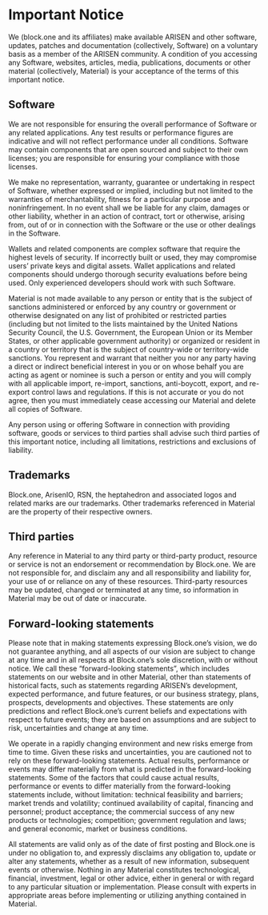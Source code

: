 # Important Notice

We (block.one and its affiliates) make available ARISEN and other software, updates, patches and documentation (collectively, Software) on a voluntary basis as a member of the ARISEN community.  A condition of you accessing any Software, websites, articles, media, publications, documents or other material (collectively, Material) is your acceptance of the terms of this important notice.

## Software
We are not responsible for ensuring the overall performance of Software or any related applications.  Any test results or performance figures are indicative and will not reflect performance under all conditions.  Software may contain components that are open sourced and subject to their own licenses; you are responsible for ensuring your compliance with those licenses.

We make no representation, warranty, guarantee or undertaking in respect of Software, whether expressed or implied, including but not limited to the warranties of merchantability, fitness for a particular purpose and noninfringement.  In no event shall we be liable for any claim, damages or other liability, whether in an action of contract, tort or otherwise, arising from, out of or in connection with the Software or the use or other dealings in the Software.

Wallets and related components are complex software that require the highest levels of security. If incorrectly built or used, they may compromise users’ private keys and digital assets. Wallet applications and related components should undergo thorough security evaluations before being used. Only experienced developers should work with such Software.

Material is not made available to any person or entity that is the subject of sanctions administered or enforced by any country or government or otherwise designated on any list of prohibited or restricted parties (including but not limited to the lists maintained by the United Nations Security Council, the U.S. Government, the European Union or its Member States, or other applicable government authority) or organized or resident in a country or territory that is the subject of country-wide or territory-wide sanctions.  You represent and warrant that neither you nor any party having a direct or indirect beneficial interest in you or on whose behalf you are acting as agent or nominee is such a person or entity and you will comply with all applicable import, re-import, sanctions, anti-boycott, export, and re-export control laws and regulations.  If this is not accurate or you do not agree, then you must immediately cease accessing our Material and delete all copies of Software.

Any person using or offering Software in connection with providing software, goods or services to third parties shall advise such third parties of this important notice, including all limitations, restrictions and exclusions of liability.

## Trademarks
Block.one, ArisenIO, RSN, the heptahedron and associated logos and related marks are our trademarks.  Other trademarks referenced in Material are the property of their respective owners.

## Third parties
Any reference in Material to any third party or third-party product, resource or service is not an endorsement or recommendation by Block.one.  We are not responsible for, and disclaim any and all responsibility and liability for, your use of or reliance on any of these resources. Third-party resources may be updated, changed or terminated at any time, so information in Material may be out of date or inaccurate.

## Forward-looking statements
Please note that in making statements expressing Block.one’s vision, we do not guarantee anything, and all aspects of our vision are subject to change at any time and in all respects at Block.one’s sole discretion, with or without notice. We call these “forward-looking statements”, which includes statements on our website and in other Material, other than statements of historical facts, such as statements regarding ARISEN’s development, expected performance, and future features, or our business strategy, plans, prospects, developments and objectives. These statements are only predictions and reflect Block.one’s current beliefs and expectations with respect to future events; they are based on assumptions and are subject to risk, uncertainties and change at any time.

We operate in a rapidly changing environment and new risks emerge from time to time. Given these risks and uncertainties, you are cautioned not to rely on these forward-looking statements. Actual results, performance or events may differ materially from what is predicted in the forward-looking statements. Some of the factors that could cause actual results, performance or events to differ materially from the forward-looking statements include, without limitation: technical feasibility and barriers; market trends and volatility; continued availability of capital, financing and personnel; product acceptance; the commercial success of any new products or technologies; competition; government regulation and laws; and general economic, market or business conditions.

All statements are valid only as of the date of first posting and Block.one is under no obligation to, and expressly disclaims any obligation to, update or alter any statements, whether as a result of new information, subsequent events or otherwise.  Nothing in any Material constitutes technological, financial, investment, legal or other advice, either in general or with regard to any particular situation or implementation. Please consult with experts in appropriate areas before implementing or utilizing anything contained in Material.
